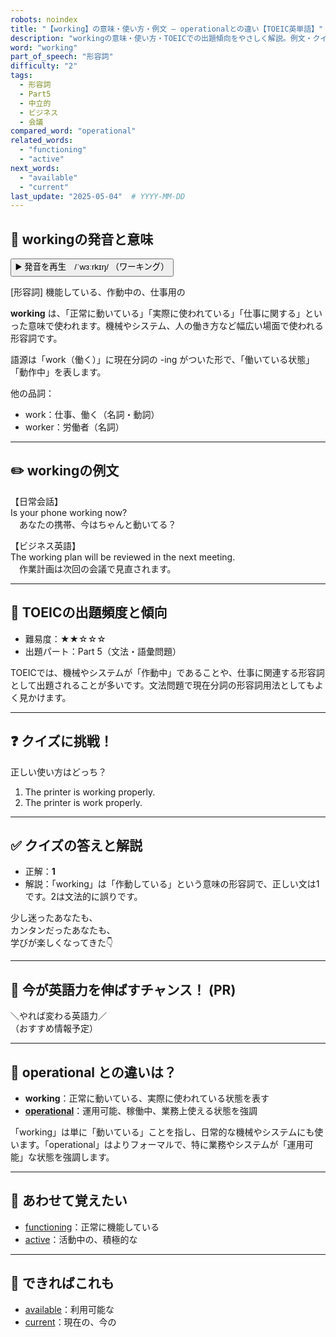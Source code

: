 ```yaml
---
robots: noindex
title: "【working】の意味・使い方・例文 ― operationalとの違い【TOEIC英単語】"
description: "workingの意味・使い方・TOEICでの出題傾向をやさしく解説。例文・クイズ付きでoperationalとの違いもわかりやすく学べます。"
word: "working"
part_of_speech: "形容詞"
difficulty: "2"
tags:
  - 形容詞
  - Part5
  - 中立的
  - ビジネス
  - 会議
compared_word: "operational"
related_words:
  - "functioning"
  - "active"
next_words:
  - "available"
  - "current"
last_update: "2025-05-04"  # YYYY-MM-DD
---
```


## 🔰 workingの発音と意味

<button class="play-audio" onclick="playTTS('working')">
  <span class="play-audio-main">
    ▶️ 発音を再生　/ˈwɜːrkɪŋ/
  </span>
  <span class="play-audio-sub">
    （ワーキング）
  </span>
</button>

[形容詞] 機能している、作動中の、仕事用の

**working** は、「正常に動いている」「実際に使われている」「仕事に関する」といった意味で使われます。機械やシステム、人の働き方など幅広い場面で使われる形容詞です。

語源は「work（働く）」に現在分詞の -ing がついた形で、「働いている状態」「動作中」を表します。

他の品詞：  
- work：仕事、働く（名詞・動詞）
- worker：労働者（名詞）

---

## ✏️ workingの例文

【日常会話】  
Is your phone working now?  
　あなたの携帯、今はちゃんと動いてる？

【ビジネス英語】  
The working plan will be reviewed in the next meeting.  
　作業計画は次回の会議で見直されます。

---

## 🎯 TOEICの出題頻度と傾向

- 難易度：★★☆☆☆
- 出題パート：Part 5（文法・語彙問題）

TOEICでは、機械やシステムが「作動中」であることや、仕事に関連する形容詞として出題されることが多いです。文法問題で現在分詞の形容詞用法としてもよく見かけます。

---

## ❓ クイズに挑戦！

正しい使い方はどっち？

1. The printer is working properly.  
2. The printer is work properly.

---

## ✅ クイズの答えと解説

- 正解：**1**
- 解説：「working」は「作動している」という意味の形容詞で、正しい文は1です。2は文法的に誤りです。

少し迷ったあなたも、  
カンタンだったあなたも、  
学びが楽しくなってきた👇️

---

## 🚀 今が英語力を伸ばすチャンス！ (PR)

<div class="info-center">
＼やれば変わる英語力／<br>  
（おすすめ情報予定）
</div>

---

## 🤔  operational との違いは？

- **working**：正常に動いている、実際に使われている状態を表す
- **[operational](/word/operational/)**：運用可能、稼働中、業務上使える状態を強調

「working」は単に「動いている」ことを指し、日常的な機械やシステムにも使います。「operational」はよりフォーマルで、特に業務やシステムが「運用可能」な状態を強調します。

---

## 🧩 あわせて覚えたい

- [functioning](/word/functioning/)：正常に機能している
- [active](/word/active/)：活動中の、積極的な

---

## 📖 できればこれも

- [available](/word/available/)：利用可能な
- [current](/word/current/)：現在の、今の

<!-- cvid: aid43_bid28 -->
